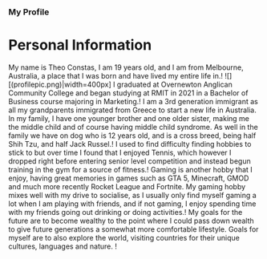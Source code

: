 ### My Profile

# Personal Information
My name is Theo Constas, I am 19 years old, and I am from Melbourne, Australia, a place that I was born and have lived my entire life in.!
![][(profilepic.png)|width=400px]
I graduated at Overnewton Anglican Community College and began studying at RMIT in 2021 in a Bachelor of Business course majoring in Marketing.!
I am a 3rd generation immigrant as all my grandparents immigrated from Greece to start a new life in Australia. In my family, I have one younger brother and one older sister, making me the middle child and of course having middle child syndrome. As well in the family we have on dog who is 12 years old, and is a cross breed, being half Shih Tzu, and half Jack Russel.!
I used to find difficulty finding hobbies to stick to but over time I found that I enjoyed Tennis, which however I dropped right before entering senior level competition and instead begun training in the gym for a source of fitness.!
Gaming is another hobby that I enjoy, having great memories in games such as GTA 5, Minecraft, GMOD and much more recently Rocket League and Fortnite. My gaming hobby mixes well with my drive to socialise, as I usually only find myself gaming a lot when I am playing with friends, and if not gaming, I enjoy spending time with my friends going out drinking or doing activities.!
My goals for the future are to become wealthy to the point where I could pass down wealth to give future generations a somewhat more comfortable lifestyle. Goals for myself are to also explore the world, visiting countries for their unique cultures, languages and nature. !
